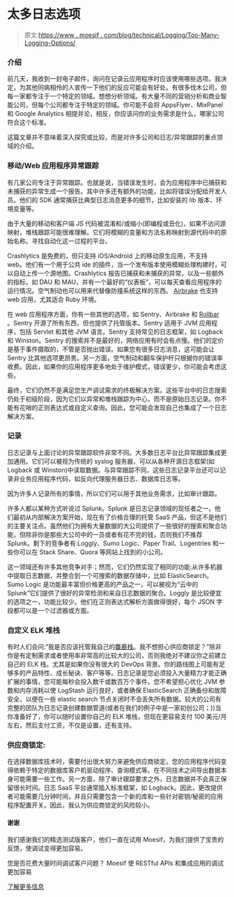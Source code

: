 # 太多日志选项

> 原文:[https://www . moesif . com/blog/technical/Logging/Too-Many-Logging-Options/](https://www.moesif.com/blog/technical/logging/Too-Many-Logging-Options/)

### 介绍

前几天，我收到一封电子邮件，询问在记录云应用程序时应该使用哪些选项。我决定，为其他同病相怜的人宣传一下他们的反应可能会有好处。有很多伐木公司，但每一家都专注于一个特定的领域。想想分析领域。有大量不同的营销分析和商业智能公司，但每个公司都专注于特定的领域。你可能不会将 AppsFlyer、MixPanel 和 Google Analytics 相提并论，相反，你应该问你的业务需求是什么，哪家公司符合这个标准。

这篇文章并不意味着深入探究或比较，而是对许多公司和日志/异常跟踪的重点领域的介绍。

### 移动/Web 应用程序异常跟踪

有几家公司专注于异常跟踪。也就是说，当错误发生时，会为应用程序中已捕获和未捕获的异常生成一个报告。其中许多还有额外的功能，比如将错误分配给开发人员。他们的 SDK 通常捕获比典型日志消息更多的细节，比如安装的 lib 版本、环境变量等。

由于大量的移动和客户端 JS 代码被混淆和/或缩小(即编程或丑化)，如果不访问源映射，堆栈跟踪可能很难理解。它们将模糊的变量和方法名称映射到源代码中的原始名称。寻找自动化这一过程的平台。

Crashlytics 是免费的，但只支持 iOS/Android 上的移动原生应用，不支持 web。他们有一个用于公共 ide 的插件，当一个发布版本使用模糊处理构建时，可以自动上传一个源地图。Crashlytics 报告已捕获和未捕获的异常，以及一些额外的指标，如 DAU 和 MAU，并有一个最好的“仪表板”，可以每天查看应用程序的运行情况。空气制动也可以用来代替像防撞系统这样的东西。 [Airbrake](https://airbrake.io/) 也支持 web 应用，尤其适合 Ruby 环境。

在 web 应用程序方面，你有一些其他的选项，如 Sentry、Airbrake 和 [Rollbar](https://rollbar.com/) 。Sentry 开源了所有东西，但也提供了托管版本。Sentry 适用于 JVM 应用程序，包括 Servlet 和其他 JVM 语言。Sentry 支持常见的日志框架，如 Logback 和 Winston。Sentry 的搜索并不是最好的，网络应用有时会有点慢。他们的定价是基于事件摄取的，不管是否抛出错误。如果您有很多日志消息，这可能会让 Sentry 比其他选项更昂贵。另一方面，空气制动和翻车保护杆只根据你的错误率收费。因此，如果你的应用程序更多地处于维护模式，错误更少，你可能会考虑这些。

最终，它们仍然不是满足您生产调试需求的终极解决方案。这些平台中的日志搜索仍处于初级阶段，因为它们以异常和堆栈跟踪为中心，而不是原始日志记录。你不能有花哨的正则表达式或自定义查询。因此，您可能会发现自己也集成了一个日志解决方案。

### 记录

日志记录与上面讨论的异常跟踪软件非常不同。大多数日志平台比异常跟踪集成更加通用。它们可以被视为传统的 syslog 服务器，可以从各种开源日志框架(如 Logback 或 Winston)中读取数据。与异常跟踪不同，这些日志记录平台还可以记录非业务应用程序代码，如反向代理服务器日志、数据库日志等。

因为许多人记录所有的事情，所以它们可以用于其他业务需求，比如审计跟踪。

许多人都以某种方式听说过 Splunk。Splunk 是日志记录领域的现任者之一。他们最初从内部解决方案开始，现在有了价格合理的托管 SaaS 产品，但这不是他们的主要关注点。虽然他们为拥有大量数据的大公司提供了一些很好的搜索和聚合功能，但除非你是那些大公司中的一员或者有花不完的钱，否则我们不推荐 Splunk。剩下的竞争者有:Loggly、Sumo Logic、Paper Trail、Logentries 和一些你可以在 Stack Share、Quora 等网站上找到的小公司。

这一领域还有许多其他竞争对手；然而，它们仍然实现了相同的功能:从许多机器中提取日志数据，并整合到一个可搜索的数据存储中，比如 ElasticSearch。Sumo Logic 是功能最丰富但价格更高的产品之一，可以被视为“云中的 Splunk”它们提供了很好的异常检测和来自日志数据的聚合。Loggly 是比较便宜的选项之一，功能比较少。他们在正则表达式解析方面做得很好，每个 JSON 字段都可以是一个过滤器或方面。

### 自定义 ELK 堆栈

有时人们会问:“我是否应该托管我自己的[麋鹿栈](https://en.wikipedia.org/wiki/Elasticsearch)。我不想担心供应商锁定？”除非你是有定制需求或者使用率非常高的比较大的公司，否则我绝对不建议你之前建立自己的 ELK 栈。尤其是如果你没有很大的 DevOps 背景。你的路线图上可能有足够多的产品特性、成长秘诀、客户等等。日志记录是您必须投入大量精力才能正确扩展的事情，您可能每秒会投入数千或数百万个事件。您不希望担心优化 JVM 参数和内存消耗以使 LogStash 运行良好，或者确保 ElasticSearch 正确备份和故障安全，以便在一些 elastic search 节点关闭时不会丢失所有数据。较大的公司有完整的团队为日志记录创建数据管道(或者在我们的例子中是一家初创公司；))当你准备好了，你可以随时设置你自己的 ELK 堆栈，但现在更容易支付 100 美元/月左右，然后支付工资，不仅是设置，还有支持。

### 供应商锁定:

在选择数据库技术时，需要付出很大努力来避免供应商锁定。您的应用程序代码变得依赖于特定的数据库客户机驱动程序、查询模式等。在不同技术之间导出数据本身可能需要一些工作。另一方面，除了审计跟踪要求之外，日志数据并不会真正保留很长时间。日志 SaaS 平台通常插入标准框架，如 Logback。因此，更改提供者可能需要几分钟时间，并且只需要包含一个新的库和一些针对密钥/秘密的应用程序配置开关。因此，我认为供应商锁定的风险较小。

#### 谢谢

我们感谢我们的精选测试版客户，他们一直在试用 Moesif，为我们提供了宝贵的反馈，使调试变得更加容易。

您是否花费大量时间调试客户问题？
Moesif 使 RESTful APIs 和集成应用的调试更加容易

[了解更多信息](https://www.moesif.com?utm_source=blog)
